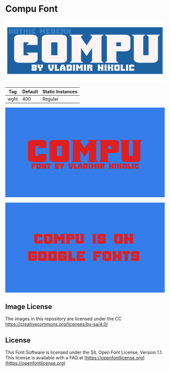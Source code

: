 # Compu Font

![Image](documents/image(2).png)

  Tag | Default | Static Instances
--- | --- | ---
  wght | 400 | Regular  

![Image](documents/image1.png)

![Image](documents/image2.png)

## Image License
The images in this repository are licensed under the CC https://creativecommons.org/licenses/by-sa/4.0/

## License
This Font Software is licensed under the SIL Open Font License, Version 1.1.
This license is available with a FAQ at [https://openfontlicense.org](https://openfontlicense.org)

